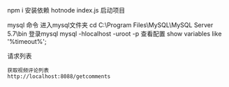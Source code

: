 npm i 安装依赖
hotnode index.js 启动项目

mysql 命令
    进入mysql文件夹
    cd C:\Program Files\MySQL\MySQL Server 5.7\bin
    登录mysql
    mysql -hlocalhost -uroot -p
    查看配置
    show variables like '%timeout%';

请求列表

    获取视频评论列表
    http://localhost:8088/getcomments